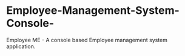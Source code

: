 # Employee-Management-System-Console-
Employee ME - A console based Employee management system application.
